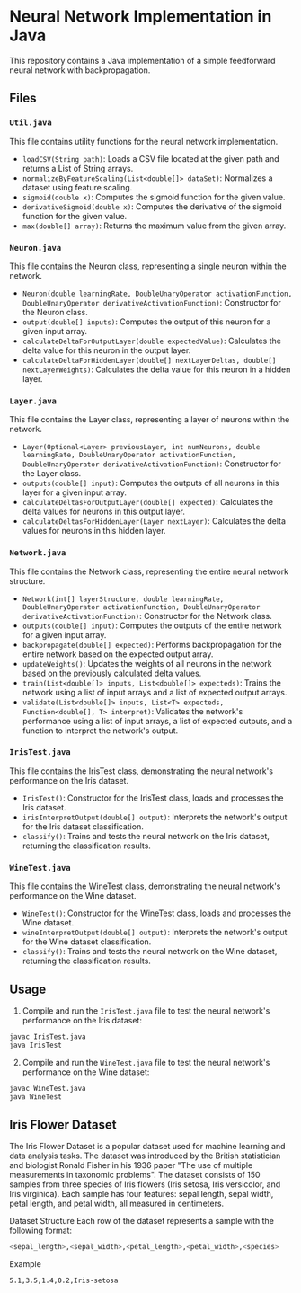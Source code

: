 # Neural Network Implementation in Java

This repository contains a Java implementation of a simple feedforward neural network with backpropagation.

## Files

### `Util.java`

This file contains utility functions for the neural network implementation.

- `loadCSV(String path)`: Loads a CSV file located at the given path and returns a List of String arrays.
- `normalizeByFeatureScaling(List<double[]> dataSet)`: Normalizes a dataset using feature scaling.
- `sigmoid(double x)`: Computes the sigmoid function for the given value.
- `derivativeSigmoid(double x)`: Computes the derivative of the sigmoid function for the given value.
- `max(double[] array)`: Returns the maximum value from the given array.

### `Neuron.java`

This file contains the Neuron class, representing a single neuron within the network.

- `Neuron(double learningRate, DoubleUnaryOperator activationFunction, DoubleUnaryOperator derivativeActivationFunction)`: Constructor for the Neuron class.
- `output(double[] inputs)`: Computes the output of this neuron for a given input array.
- `calculateDeltaForOutputLayer(double expectedValue)`: Calculates the delta value for this neuron in the output layer.
- `calculateDeltaForHiddenLayer(double[] nextLayerDeltas, double[] nextLayerWeights)`: Calculates the delta value for this neuron in a hidden layer.

### `Layer.java`

This file contains the Layer class, representing a layer of neurons within the network.

- `Layer(Optional<Layer> previousLayer, int numNeurons, double learningRate, DoubleUnaryOperator activationFunction, DoubleUnaryOperator derivativeActivationFunction)`: Constructor for the Layer class.
- `outputs(double[] input)`: Computes the outputs of all neurons in this layer for a given input array.
- `calculateDeltasForOutputLayer(double[] expected)`: Calculates the delta values for neurons in this output layer.
- `calculateDeltasForHiddenLayer(Layer nextLayer)`: Calculates the delta values for neurons in this hidden layer.

### `Network.java`

This file contains the Network class, representing the entire neural network structure.

- `Network(int[] layerStructure, double learningRate, DoubleUnaryOperator activationFunction, DoubleUnaryOperator derivativeActivationFunction)`: Constructor for the Network class.
- `outputs(double[] input)`: Computes the outputs of the entire network for a given input array.
- `backpropagate(double[] expected)`: Performs backpropagation for the entire network based on the expected output array.
- `updateWeights()`: Updates the weights of all neurons in the network based on the previously calculated delta values.
- `train(List<double[]> inputs, List<double[]> expecteds)`: Trains the network using a list of input arrays and a list of expected output arrays.
- `validate(List<double[]> inputs, List<T> expecteds, Function<double[], T> interpret)`: Validates the network's performance using a list of input arrays, a list of expected outputs, and a function to interpret the network's output.

### `IrisTest.java`

This file contains the IrisTest class, demonstrating the neural network's performance on the Iris dataset.

- `IrisTest()`: Constructor for the IrisTest class, loads and processes the Iris dataset.
- `irisInterpretOutput(double[] output)`: Interprets the network's output for the Iris dataset classification.
- `classify()`: Trains and tests the neural network on the Iris dataset, returning the classification results.

### `WineTest.java`

This file contains the WineTest class, demonstrating the neural network's performance on the Wine dataset.

- `WineTest()`: Constructor for the WineTest class, loads and processes the Wine dataset.
- `wineInterpretOutput(double[] output)`: Interprets the network's output for the Wine dataset classification.
- `classify()`: Trains and tests the neural network on the Wine dataset, returning the classification results.

## Usage

1. Compile and run the `IrisTest.java` file to test the neural network's performance on the Iris dataset:

```bash
javac IrisTest.java
java IrisTest
```

2. Compile and run the `WineTest.java` file to test the neural network's performance on the Wine dataset:

```bash
javac WineTest.java
java WineTest
```

## Iris Flower Dataset
The Iris Flower Dataset is a popular dataset used for machine learning and data analysis tasks. The dataset was introduced by the British statistician and biologist Ronald Fisher in his 1936 paper "The use of multiple measurements in taxonomic problems". The dataset consists of 150 samples from three species of Iris flowers (Iris setosa, Iris versicolor, and Iris virginica). Each sample has four features: sepal length, sepal width, petal length, and petal width, all measured in centimeters.

Dataset Structure
Each row of the dataset represents a sample with the following format:
```bash
<sepal_length>,<sepal_width>,<petal_length>,<petal_width>,<species>
```
Example
```bash
5.1,3.5,1.4,0.2,Iris-setosa
```
